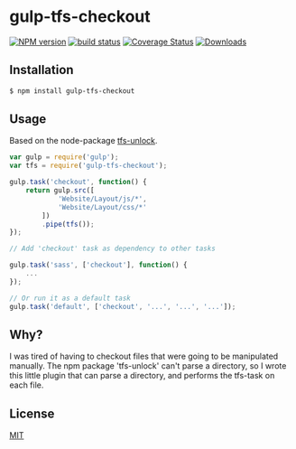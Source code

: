 # gulp-tfs-checkout
[![NPM version][npm-image]][npm-url]
[![build status][travis-image]][travis-url]
[![Coverage Status][coveralls-image]][coveralls-url]
[![Downloads][downloads-image]][downloads-url]



## Installation
```bash
$ npm install gulp-tfs-checkout
```

## Usage

Based on the node-package [tfs-unlock](https://www.npmjs.com/package/tfs-unlock).

```js
var gulp = require('gulp');
var tfs = require('gulp-tfs-checkout');

gulp.task('checkout', function() {
    return gulp.src([
            'Website/Layout/js/*',
            'Website/Layout/css/*'
        ])
        .pipe(tfs());
});

// Add 'checkout' task as dependency to other tasks

gulp.task('sass', ['checkout'], function() {
    ...
});

// Or run it as a default task
gulp.task('default', ['checkout', '...', '...', '...']);

```

## Why?
I was tired of having to checkout files that were going to be manipulated manually.
The npm package 'tfs-unlock' can't parse a directory, so I wrote this little plugin that can parse a directory, and performs the tfs-task on each file.

## License
[MIT](https://tldrlegal.com/license/mit-license)

[npm-image]: https://img.shields.io/npm/v/gulp-tfs-checkout.svg?style=flat-square
[npm-url]: https://npmjs.org/package/gulp-tfs-checkout
[travis-image]: https://img.shields.io/travis/MadsMadsDk/gulp-tfs-checkout.svg?style=flat-square
[travis-url]: https://travis-ci.org/MadsMadsDk/gulp-tfs-checkout
[coveralls-image]: https://coveralls.io/repos/MadsMadsDk/gulp-tfs-checkout/badge.svg
[coveralls-url]: https://coveralls.io/r/MadsMadsDk/gulp-tfs-checkout
[downloads-image]: http://img.shields.io/npm/dm/gulp-tfs-checkout.svg?style=flat-square
[downloads-url]: https://npmjs.org/package/gulp-tfs-checkout
